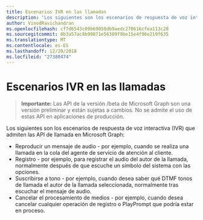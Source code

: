 ```yaml
---
title: Escenarios IVR en las llamadas
description: 'Los siguientes son los escenarios de respuesta de voz interactiva (IVR) que admiten las API de llamada en Microsoft Graph:'
author: VinodRavichandran
ms.openlocfilehash: cf7d6543c09b69050db9aedc270616cfea113c28
ms.sourcegitcommit: 0b3a57ac8b99871e56389f9be15e4f96e219f635
ms.translationtype: MT
ms.contentlocale: es-ES
ms.lasthandoff: 12/20/2018
ms.locfileid: "27380474"
---
```

# <a name="ivr-scenarios-in-calls"></a>Escenarios IVR en las llamadas

> **Importante:** Las API de la versión /beta de Microsoft Graph son una versión preliminar y están sujetas a cambios. No se admite el uso de estas API en aplicaciones de producción.

Los siguientes son los escenarios de respuesta de voz interactiva (IVR) que admiten las API de llamada en Microsoft Graph:

- Reproducir un mensaje de audio - por ejemplo, cuando se realiza una llamada en la cola del agente de servicio de atención al cliente.
- Registro - por ejemplo, para registrar el audio del autor de la llamada, normalmente después de que escuche un símbolo del sistema con las opciones.
- Suscribirse a tono - por ejemplo, cuando desea saber qué DTMF tonos de llamada el autor de la llamada seleccionada, normalmente tras escuchar el mensaje de audio.
- Cancelar el procesamiento de medios - por ejemplo, cuando desea cancelar cualquier operación de registro o PlayPrompt que podría estar en proceso.
